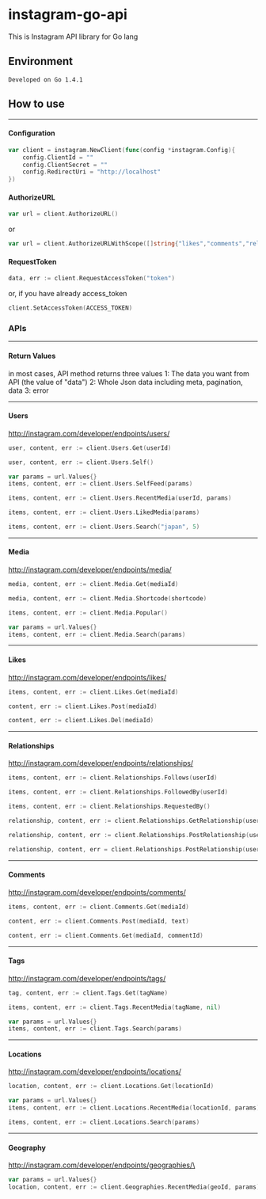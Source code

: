 # instagram-go-api

This is Instagram API library for Go lang

## Environment

	Developed on Go 1.4.1

## How to use

----
#### Configuration

```go
var client = instagram.NewClient(func(config *instagram.Config){
	config.ClientId = ""
	config.ClientSecret = ""
	config.RedirectUri = "http://localhost"
})
```

#### AuthorizeURL

```go
var url = client.AuthorizeURL()
```
or
```go
var url = client.AuthorizeURLWithScope([]string{"likes","comments","relationships"})
```

#### RequestToken

```go
data, err := client.RequestAccessToken("token")
```

or, if you have already access_token
```go
client.SetAccessToken(ACCESS_TOKEN)
```

### APIs

----
#### Return Values
in most cases, API method returns three values
1: The data you want from API (the value of "data")
2: Whole Json data including meta, pagination, data
3: error

----
#### Users
http://instagram.com/developer/endpoints/users/

```go
user, content, err := client.Users.Get(userId)

user, content, err := client.Users.Self()

var params = url.Values{}
items, content, err := client.Users.SelfFeed(params)

items, content, err := client.Users.RecentMedia(userId, params)

items, content, err := client.Users.LikedMedia(params)

items, content, err := client.Users.Search("japan", 5)
```

---
#### Media
http://instagram.com/developer/endpoints/media/

```go
media, content, err := client.Media.Get(mediaId)

media, content, err := client.Media.Shortcode(shortcode)

items, content, err := client.Media.Popular()

var params = url.Values{}
items, content, err := client.Media.Search(params)
```

---
#### Likes
http://instagram.com/developer/endpoints/likes/

```go
items, content, err := client.Likes.Get(mediaId)

content, err := client.Likes.Post(mediaId)

content, err := client.Likes.Del(mediaId)
```

---
#### Relationships
http://instagram.com/developer/endpoints/relationships/

```go
items, content, err := client.Relationships.Follows(userId)

items, content, err := client.Relationships.FollowedBy(userId)

items, content, err := client.Relationships.RequestedBy()

relationship, content, err := client.Relationships.GetRelationship(userId)

relationship, content, err := client.Relationships.PostRelationship(userId, "follow")

relationship, content, err = client.Relationships.PostRelationship(userId, "unfollow")
```

---
#### Comments
http://instagram.com/developer/endpoints/comments/

```go
items, content, err := client.Comments.Get(mediaId)

content, err := client.Comments.Post(mediaId, text)

content, err := client.Comments.Get(mediaId, commentId)
```

---
#### Tags
http://instagram.com/developer/endpoints/tags/

```go
tag, content, err := client.Tags.Get(tagName)

items, content, err := client.Tags.RecentMedia(tagName, nil)

var params = url.Values{}
items, content, err := client.Tags.Search(params)
```

---
#### Locations
http://instagram.com/developer/endpoints/locations/

```go
location, content, err := client.Locations.Get(locationId)

var params = url.Values{}
items, content, err := client.Locations.RecentMedia(locationId, params)

items, content, err := client.Locations.Search(params)
```

---
#### Geography
http://instagram.com/developer/endpoints/geographies/\

```go
var params = url.Values{}
location, content, err := client.Geographies.RecentMedia(geoId, params)
```
